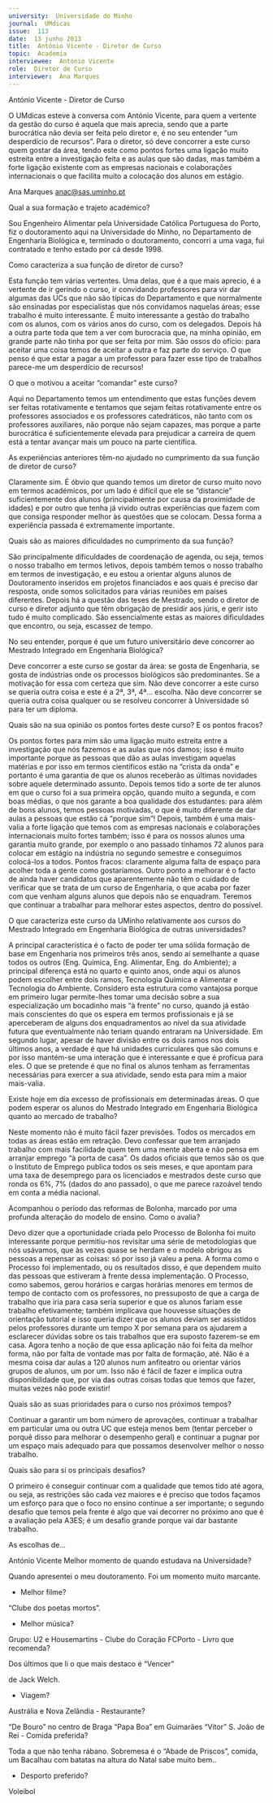 ```yaml
---
university:  Universidade do Minho
journal:  UMdicas
issue:  113
date:  13 junho 2013
title:  António Vicente - Diretor de Curso
topic:  Academia
interviewee:  António Vicente 
role:  Diretor de Curso
interviewer:  Ana Marques
---
```

 

 António Vicente - Diretor de Curso 

 O UMdicas esteve à conversa com António Vicente, para quem a vertente da gestão do curso é aquela que mais aprecia, sendo que a parte burocrática não devia ser feita pelo diretor e, é no seu entender “um desperdício de recursos”. Para o diretor, só deve concorrer a este curso quem gostar da área, tendo este como pontos fortes uma ligação muito estreita entre a investigação feita e as aulas que são dadas, mas também a forte ligação existente com as empresas nacionais e colaborações internacionais o que facilita muito a colocação dos alunos em estágio.

 

 Ana Marques anac@sas.uminho.pt 

 Qual a sua formação e trajeto académico?

 Sou Engenheiro Alimentar pela Universidade Católica Portuguesa do Porto, fiz o doutoramento aqui na Universidade do Minho, no Departamento de Engenharia Biológica e, terminado o doutoramento, concorri a uma vaga, fui contratado e tenho estado por cá desde 1998.

 

 Como caracteriza a sua função de diretor de curso?

 Esta função tem várias vertentes. Uma delas, que é a que mais aprecio, é a vertente de ir gerindo o curso, ir convidando professores para vir dar algumas das UCs que não são típicas do Departamento e que normalmente são ensinadas por especialistas que nós convidamos naquelas áreas; esse trabalho é muito interessante. É muito interessante a gestão do trabalho com os alunos, com os vários anos do curso, com os delegados. Depois há a outra parte toda que tem a ver com burocracia que, na minha opinião, em grande parte não tinha por que ser feita por mim. São ossos do ofício: para aceitar uma coisa temos de aceitar a outra e faz parte do serviço. O que penso é que estar a pagar a um professor para fazer esse tipo de trabalhos parece-me um desperdício de recursos!

 

 O que o motivou a aceitar “comandar” este curso?

 Aqui no Departamento temos um entendimento que estas funções devem ser feitas rotativamente e tentamos que sejam feitas rotativamente entre os professores associados e os professores catedráticos, não tanto com os professores auxiliares, não porque não sejam capazes, mas porque a parte burocrática é suficientemente elevada para prejudicar a carreira de quem está a tentar avançar mais um pouco na parte científica.

 

 As experiências anteriores têm-no ajudado no cumprimento da sua função de diretor de curso?

 Claramente sim. É óbvio que quando temos um diretor de curso muito novo em termos académicos, por um lado é difícil que ele se “distancie” suficientemente dos alunos (principalmente por causa da proximidade de idades) e por outro que tenha já vivido outras experiências que fazem com que consiga responder melhor às questões que se colocam. Dessa forma a experiência passada é extremamente importante.

 

 Quais são as maiores dificuldades no cumprimento da sua função?

 São principalmente dificuldades de coordenação de agenda, ou seja, temos o nosso trabalho em termos letivos, depois também temos o nosso trabalho em termos de investigação, e eu estou a orientar alguns alunos de Doutoramento inseridos em projetos financiados e aos quais é preciso dar resposta, onde somos solicitados para várias reuniões em países diferentes. Depois há a questão das teses de Mestrado, sendo o diretor de curso e diretor adjunto que têm obrigação de presidir aos júris, e gerir isto tudo é muito complicado. São essencialmente estas as maiores dificuldades que encontro, ou seja, escassez de tempo.

 

 No seu entender, porque é que um futuro universitário deve concorrer ao Mestrado Integrado em Engenharia Biológica?

 Deve concorrer a este curso se gostar da área: se gosta de Engenharia, se gosta de indústrias onde os processos biológicos são predominantes. Se a motivação for essa com certeza que sim. Não deve concorrer a este curso se queria outra coisa e este é a 2ª, 3ª, 4ª… escolha. Não deve concorrer se queria outra coisa qualquer ou se resolveu concorrer à Universidade só para ter um diploma.

 

 Quais são na sua opinião os pontos fortes deste curso? E os pontos fracos?

 Os pontos fortes para mim são uma ligação muito estreita entre a investigação que nós fazemos e as aulas que nós damos; isso é muito importante porque as pessoas que dão as aulas investigam aquelas matérias e por isso em termos científicos estão na “crista da onda” e portanto é uma garantia de que os alunos receberão as últimas novidades sobre aquele determinado assunto. Depois temos tido a sorte de ter alunos em que o curso foi a sua primeira opção, quando muito a segunda, e com boas médias, o que nos garante a boa qualidade dos estudantes: para além de bons alunos, temos pessoas motivadas, o que é muito diferente de dar aulas a pessoas que estão cá “porque sim”! Depois, também é uma mais-valia a forte ligação que temos com as empresas nacionais e colaborações internacionais muito fortes também; isso é para os nossos alunos uma garantia muito grande, por exemplo o ano passado tínhamos 72 alunos para colocar em estágio na indústria no segundo semestre e conseguimos colocá-los a todos. Pontos fracos: claramente alguma falta de espaço para acolher toda a gente como gostaríamos. Outro ponto a melhorar é o facto de ainda haver candidatos que aparentemente não têm o cuidado de verificar que se trata de um curso de Engenharia, o que acaba por fazer com que venham alguns alunos que depois não se enquadram. Teremos que continuar a trabalhar para melhorar estes aspectos, dentro do possível.

 

 O que caracteriza este curso da UMinho relativamente aos cursos do Mestrado Integrado em Engenharia Biológica de outras universidades?

 A principal característica é o facto de poder ter uma sólida formação de base em Engenharia nos primeiros três anos, sendo aí semelhante a quase todos os outros (Eng. Química, Eng. Alimentar, Eng. do Ambiente); a principal diferença está no quarto e quinto anos, onde aqui os alunos podem escolher entre dois ramos, Tecnologia Química e Alimentar e Tecnologia do Ambiente. Considero esta estrutura como vantajosa porque em primeiro lugar permite-lhes tomar uma decisão sobre a sua especialização um bocadinho mais “à frente” no curso, quando já estão mais conscientes do que os espera em termos profissionais e já se aperceberam de alguns dos enquadramentos ao nível da sua atividade futura que eventualmente não teriam quando entraram na Universidade. Em segundo lugar, apesar de haver divisão entre os dois ramos nos dois últimos anos, a verdade é que há unidades curriculares que são comuns e por isso mantém-se uma interação que é interessante e que é profícua para eles. O que se pretende é que no final os alunos tenham as ferramentas necessárias para exercer a sua atividade, sendo esta para mim a maior mais-valia.

 

 Existe hoje em dia excesso de profissionais em determinadas áreas. O que podem esperar os alunos do Mestrado Integrado em Engenharia Biológica quanto ao mercado de trabalho?

 Neste momento não é muito fácil fazer previsões. Todos os mercados em todas as áreas estão em retração. Devo confessar que tem arranjado trabalho com mais facilidade quem tem uma mente aberta e não pensa em arranjar emprego “à porta de casa”. Os dados oficiais que temos são os que o Instituto de Emprego publica todos os seis meses, e que apontam para uma taxa de desemprego para os licenciados e mestrados deste curso que ronda os 6%, 7% (dados do ano passado), o que me parece razoável tendo em conta a média nacional.

 

 Acompanhou o período das reformas de Bolonha, marcado por uma profunda alteração do modelo de ensino. Como o avalia?

 Devo dizer que a oportunidade criada pelo Processo de Bolonha foi muito interessante porque permitiu-nos revisitar uma série de metodologias que nós usávamos, que às vezes quase se herdam e o modelo obrigou as pessoas a repensar as coisas: só por isso já valeu a pena. A forma como o Processo foi implementado, ou os resultados disso, é que dependem muito das pessoas que estiveram à frente dessa implementação. O Processo, como sabemos, gerou horários e cargas horárias menores em termos de tempo de contacto com os professores, no pressuposto de que a carga de trabalho que iria para casa seria superior e que os alunos fariam esse trabalho efetivamente; também implicava que houvesse situações de orientação tutorial e isso queria dizer que os alunos deviam ser assistidos pelos professores durante um tempo X por semana para os ajudarem a esclarecer dúvidas sobre os tais trabalhos que era suposto fazerem-se em casa. Agora tenho a noção de que essa aplicação não foi feita da melhor forma, não por falta de vontade mas por falta de formação, até. Não é a mesma coisa dar aulas a 120 alunos num anfiteatro ou orientar vários grupos de alunos, um por um. Isso não é fácil de fazer e implica outra disponibilidade que, por via das outras coisas todas que temos que fazer, muitas vezes não pode existir!

 

 Quais são as suas prioridades para o curso nos próximos tempos?

 Continuar a garantir um bom número de aprovações, continuar a trabalhar em particular uma ou outra UC que esteja menos bem (tentar perceber o porquê disso para melhorar o desempenho geral) e continuar a pugnar por um espaço mais adequado para que possamos desenvolver melhor o nosso trabalho.

 

 Quais são para si os principais desafios?

 O primeiro é conseguir continuar com a qualidade que temos tido até agora, ou seja, as restrições são cada vez maiores e é preciso que todos façamos um esforço para que o foco no ensino continue a ser importante; o segundo desafio que temos pela frente é algo que vai decorrer no próximo ano que é a avaliação pela A3ES; é um desafio grande porque vai dar bastante trabalho.

 As escolhas de...

 

 António Vicente Melhor momento de quando estudava na Universidade?

 Quando apresentei o meu doutoramento. Foi um momento muito marcante.

 - Melhor filme?

 “Clube dos poetas mortos”.

 - Melhor música?

 Grupo: U2 e Housemartins - Clube do Coração FCPorto - Livro que recomenda?

 Dos últimos que li o que mais destaco é “Vencer”

 de Jack Welch.

 - Viagem?

 Austrália e Nova Zelândia - Restaurante?

 “De Bouro” no centro de Braga “Papa Boa” em Guimarães “Vítor” S. João de Rei - Comida preferida?

 Toda a que não tenha rábano. Sobremesa é o “Abade de Priscos”, comida, um Bacalhau com batatas na altura do Natal sabe muito bem..

 - Desporto preferido?

 Voleibol 

 

 

